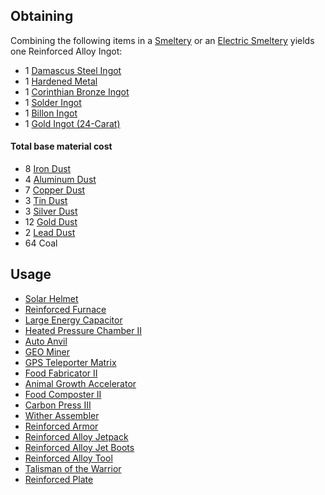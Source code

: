 
## Obtaining

Combining the following items in a [Smeltery](https://github.com/Slimefun/Slimefun4/wiki/Smeltery) or an [Electric Smeltery](https://github.com/Slimefun/Slimefun4/wiki/Electric-Smeltery) yields one Reinforced Alloy Ingot:

* 1 [Damascus Steel Ingot](https://github.com/Slimefun/Slimefun4/wiki/Damascus-Steel-Ingot)
* 1 [Hardened Metal](https://github.com/Slimefun/Slimefun4/wiki/Hardened-Metal)
* 1 [Corinthian Bronze Ingot](https://github.com/Slimefun/Slimefun4/wiki/Corinthian-Bronze-Ingot)
* 1 [Solder Ingot](https://github.com/Slimefun/Slimefun4/wiki/Solder-Ingot)
* 1 [Billon Ingot](https://github.com/Slimefun/Slimefun4/wiki/Billon-Ingot)
* 1 [Gold Ingot (24-Carat)](https://github.com/Slimefun/Slimefun4/wiki/Gold-Ingot#Gold-Ingot-24-Carat)

#### Total base material cost 

* 8 [Iron Dust](https://github.com/Slimefun/Slimefun4/wiki/Iron-Dust)
* 4 [Aluminum Dust](https://github.com/Slimefun/Slimefun4/wiki/Aluminum-Dust)
* 7 [Copper Dust](https://github.com/Slimefun/Slimefun4/wiki/Copper-Dust)
* 3 [Tin Dust](https://github.com/Slimefun/Slimefun4/wiki/Tin-Dust)
* 3 [Silver Dust](https://github.com/Slimefun/Slimefun4/wiki/Silver-Dust)
* 12 [Gold Dust](https://github.com/Slimefun/Slimefun4/wiki/Gold-Dust)
* 2 [Lead Dust](https://github.com/Slimefun/Slimefun4/wiki/Lead-Dust)
* 64 Coal

## Usage

* [Solar Helmet](https://github.com/Slimefun/Slimefun4/wiki/Technical-Gadgets#solar-helmet)
* [Reinforced Furnace](https://github.com/Slimefun/Slimefun4/wiki/Enhanced-Furnaces)
* [Large Energy Capacitor](https://github.com/Slimefun/Slimefun4/wiki/Energy-Capacitors)
* [Heated Pressure Chamber II](https://github.com/Slimefun/Slimefun4/wiki/Heated-Pressure-Chamber)
* [Auto Anvil](https://github.com/Slimefun/Slimefun4/wiki/Auto-Anvil)
* [GEO Miner](https://github.com/Slimefun/Slimefun4/wiki/GEO-Miner)
* [GPS Teleporter Matrix](https://github.com/Slimefun/Slimefun4/wiki/GPS-Teleporter-Matrix)
* [Food Fabricator II](https://github.com/Slimefun/Slimefun4/wiki/Food-Fabricator)
* [Animal Growth Accelerator](https://github.com/Slimefun/Slimefun4/wiki/Animal-Growth-Accelerator)
* [Food Composter II](https://github.com/Slimefun/Slimefun4/wiki/Food-Composter)
* [Carbon Press III](https://github.com/Slimefun/Slimefun4/wiki/Carbon-Press)
* [Wither Assembler](https://github.com/Slimefun/Slimefun4/wiki/Wither-Assembler)
* [Reinforced Armor](https://github.com/Slimefun/Slimefun4/wiki/Armor#reinforced-armor)
* [Reinforced Alloy Jetpack](https://github.com/Slimefun/Slimefun4/wiki/Jetpacks)
* [Reinforced Alloy Jet Boots](https://github.com/Slimefun/Slimefun4/wiki/Jet-Boots)
* [Reinforced Alloy Tool](https://github.com/Slimefun/Slimefun4/wiki/Multi-Tools)
* [Talisman of the Warrior](https://github.com/Slimefun/Slimefun4/wiki/Talismans)
* [Reinforced Plate](https://github.com/Slimefun/Slimefun4/wiki/Miscellaneous-Items)
